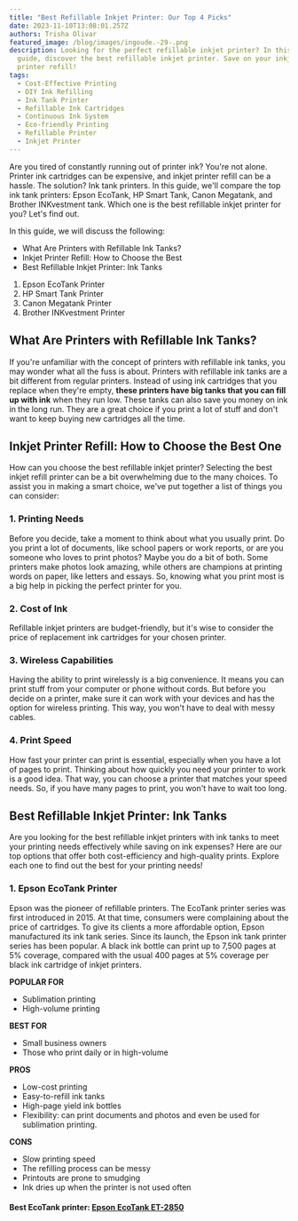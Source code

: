```yaml
---
title: "Best Refillable Inkjet Printer: Our Top 4 Picks"
date: 2023-11-10T13:08:01.257Z
authors: Trisha Olivar
featured_image: /blog/images/ingoude.-29-.png
description: Looking for the perfect refillable inkjet printer? In this helpful
  guide, discover the best refillable inkjet printer. Save on your inkjet
  printer refill!
tags:
  - Cost-Effective Printing
  - DIY Ink Refilling
  - Ink Tank Printer
  - Refillable Ink Cartridges
  - Continuous Ink System
  - Eco-friendly Printing
  - Refillable Printer
  - Inkjet Printer
---
```

Are you tired of constantly running out of printer ink? You're not alone. Printer ink cartridges can be expensive, and inkjet printer refill can be a hassle. The solution? Ink tank printers. In this guide, we'll compare the top ink tank printers: Epson EcoTank, HP Smart Tank, Canon Megatank, and Brother INKvestment tank. Which one is the best refillable inkjet printer for you? Let's find out.

In this guide, we will discuss the following: 

* What Are Printers with Refillable Ink Tanks?
* Inkjet Printer Refill: How to Choose the Best
* Best Refillable Inkjet Printer: Ink Tanks

1. Epson EcoTank Printer
2. HP Smart Tank Printer
3. Canon Megatank Printer
4. Brother INKvestment Printer

## What Are Printers with Refillable Ink Tanks?

If you're unfamiliar with the concept of printers with refillable ink tanks, you may wonder what all the fuss is about. Printers with refillable ink tanks are a bit different from regular printers. Instead of using ink cartridges that you replace when they're empty, **these printers have big tanks that you can fill up with ink** when they run low. These tanks can also save you money on ink in the long run. They are a great choice if you print a lot of stuff and don't want to keep buying new cartridges all the time.

## Inkjet Printer Refill: How to Choose the Best One

How can you choose the best refillable inkjet printer? Selecting the best inkjet refill printer can be a bit overwhelming due to the many choices. To assist you in making a smart choice, we've put together a list of things you can consider:

### 1. Printing Needs

Before you decide, take a moment to think about what you usually print. Do you print a lot of documents, like school papers or work reports, or are you someone who loves to print photos? Maybe you do a bit of both. Some printers make photos look amazing, while others are champions at printing words on paper, like letters and essays. So, knowing what you print most is a big help in picking the perfect printer for you.

### 2. Cost of Ink

Refillable inkjet printers are budget-friendly, but it's wise to consider the price of replacement ink cartridges for your chosen printer.

### 3. Wireless Capabilities

Having the ability to print wirelessly is a big convenience. It means you can print stuff from your computer or phone without cords. But before you decide on a printer, make sure it can work with your devices and has the option for wireless printing. This way, you won't have to deal with messy cables.

### 4. Print Speed

How fast your printer can print is essential, especially when you have a lot of pages to print. Thinking about how quickly you need your printer to work is a good idea. That way, you can choose a printer that matches your speed needs. So, if you have many pages to print, you won't have to wait too long.

## Best Refillable Inkjet Printer: Ink Tanks

Are you looking for the best refillable inkjet printers with ink tanks to meet your printing needs effectively while saving on ink expenses? Here are our top options that offer both cost-efficiency and high-quality prints. Explore each one to find out the best for your printing needs!

### 1. Epson EcoTank Printer

Epson was the pioneer of refillable printers. The EcoTank printer series was first introduced in 2015. At that time, consumers were complaining about the price of cartridges. To give its clients a more affordable option, Epson manufactured its ink tank series. Since its launch, the Epson ink tank printer series has been popular. A black ink bottle can print up to 7,500 pages at 5% coverage, compared with the usual 400 pages at 5% coverage per black ink cartridge of inkjet printers.

**POPULAR FOR**

* Sublimation printing
* High-volume printing

**BEST FOR**

* Small business owners
* Those who print daily or in high-volume

**PROS**

* Low-cost printing
* Easy-to-refill ink tanks
* High-page yield ink bottles
* Flexibility: can print documents and photos and even be used for sublimation printing.

**CONS**

* Slow printing speed
* The refilling process can be messy
* Printouts are prone to smudging
* Ink dries up when the printer is not used often

#### Best EcoTank printer:  [Epson EcoTank ET-2850](https://www.compandsave.com/epson/ecotank/et-2850-wireless-color-all-in-one-ink-bottles)

[![]()]()